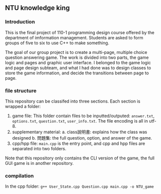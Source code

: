 ## NTU knowledge king

### Introduction
This is the final project of 110-1 programming design course offered by the department of imformation management. Students are asked to form groups of five to six to use C++ to make something. 

The goal of our group project is to create a multi-page, multiple choice question answering game. The work is divided into two parts, the game logic and pages and graphic user interface. I belonged to the game logic and page design subteam, and what I had done was to design classes to store the game information, and decide the transitions between page to page. 

### file structure
This repository can be classifed into three sections. Each section is wrapped a folder:
1. game file: This folder contain files to be inputted/outputed: `answer.txt`, `options.txt`, `question.txt`, `user_info.txt`. The file encoding is all in utf-8.
2. supplementary material: 
    a. class說明書: explains how the class was designed
    b. 問題集: the full question, option, and answer of the game.
3. cpp/hpp file: `main.cpp` is the entry point, and cpp and hpp files are separated into two folders.

Note that this repository only contains the CLI version of the game, the full GUI game is in another repository.

### compilation
In the cpp folder:
`g++ User_State.cpp Question.cpp main.cpp -o NTU_game`
